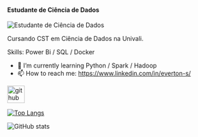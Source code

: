 #### Estudante de Ciência de Dados
![Estudante de Ciência de Dados](https://abracd.org/wp-content/uploads/2020/07/banner_data_science1.png)

Cursando CST em Ciência de Dados na Univali.

Skills: Power Bi / SQL / Docker

- 🌱 I’m currently learning Python / Spark / Hadoop 
- 📫 How to reach me: https://www.linkedin.com/in/everton-s/ 


[<img src='https://cdn.jsdelivr.net/npm/simple-icons@3.0.1/icons/github.svg' alt='github' height='40'>](https://github.com/EvertonSouza12)  

[![Top Langs](https://github-readme-stats.vercel.app/api/top-langs/?username=EvertonSouza12)](https://github.com/anuraghazra/github-readme-stats)

![GitHub stats](https://github-readme-stats.vercel.app/api?username=EvertonSouza12&show_icons=true)
